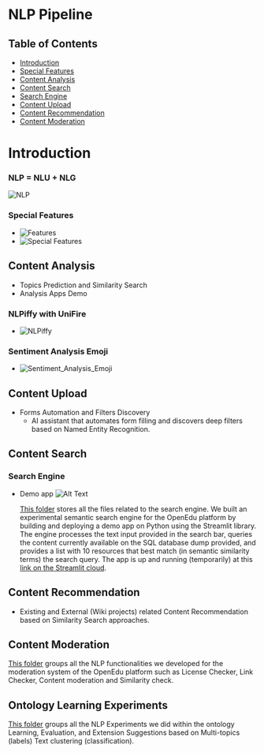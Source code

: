# NLP Pipeline

## Table of Contents
- [Introduction](#Introduction)
- [Special Features](#special-features)
- [Content Analysis](#content-analysis)
- [Content Search](#search-engine)
- [Search Engine](#search-engine)
- [Content Upload](#content-upload)
- [Content Recommendation](#content-recommendation)
- [Content Moderation](#content-moderation)




# Introduction

### **NLP = NLU + NLG**
![NLP](https://user-images.githubusercontent.com/58151963/202849987-c44c44ef-9ce4-4087-9151-8709dfa603a2.PNG)

### Special Features
- ![Features](https://user-images.githubusercontent.com/58151963/202850212-e1660097-b47f-4100-9676-244c4d0d85ce.PNG)
- ![Special Features](https://user-images.githubusercontent.com/58151963/202850046-90cb46b1-c3ed-449f-bde8-c2c3d75e6223.PNG)
## Content Analysis
* Topics Prediction and Similarity Search
* Analysis Apps Demo

### **NLPiffy with UniFire**

* ![NLPiffy](https://user-images.githubusercontent.com/58151963/202764791-c38be4f0-6aa9-4fde-a480-d9a79b90c5d3.gif)

### Sentiment Analysis Emoji
* ![Sentiment_Analysis_Emoji](https://user-images.githubusercontent.com/58151963/202770421-504a3a05-b04b-471a-89c9-22be81703c79.gif)


## Content Upload
* Forms Automation and Filters Discovery
    * AI assistant that automates form filling and discovers deep filters based on Named Entity Recognition.
## Content Search 

### Search Engine

* Demo app
    ![Alt Text](https://github.com/WomenPlusPlus/deploy-impact-22-openedu-e/blob/main/src/NLP/Content%20Search/Demo%20App/search_engine_video.gif)

    [This folder](https://github.com/WomenPlusPlus/deploy-impact-22-openedu-e/tree/main/src/NLP/Content%20Search/Demo%20App) stores all the files related to the search engine. We built an experimental semantic search engine for the OpenEdu platform by building and deploying a demo app on Python using the Streamlit library. The engine processes the text input provided in the search bar, queries the content currently available on the SQL database dump provided, and provides a list with 10 resources that best match (in semantic similarity terms) the search query. The app is up and running (temporarily) at this [link on the Streamlit cloud](https://slashlan-test-streamlit-openedu-search-engine-app-test-0qqrve.streamlit.app/). 


## Content Recommendation

* Existing and External (Wiki projects) related Content Recommendation based on Similarity Search approaches.

## Content Moderation
[This folder](https://github.com/WomenPlusPlus/deploy-impact-22-openedu-e/tree/main/src/NLP/Content%20Moderation) groups all the NLP functionalities we developed for the moderation system of the OpenEdu platform such as License Checker, Link Checker, Content moderation and Similarity check.

## Ontology Learning Experiments

[This folder]() groups all the NLP Experiments we did within the ontology Learning, Evaluation, and Extension Suggestions based on Multi-topics (labels) Text clustering (classification).